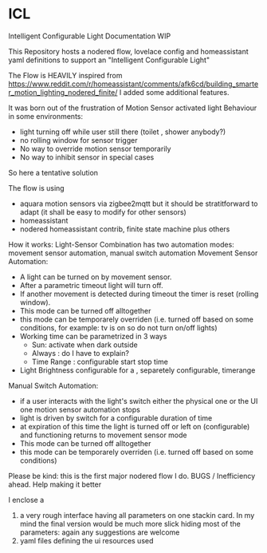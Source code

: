 # ICL
Intelligent Configurable Light
Documentation WIP

This Repository hosts a nodered flow, lovelace config and homeassistant yaml definitions to support an "Intelligent Configurable Light"

The Flow is HEAVILY inspired from https://www.reddit.com/r/homeassistant/comments/afk6cd/building_smarter_motion_lighting_nodered_finite/ 
I added some additional features.

It was born out of the frustration of Motion Sensor activated light Behaviour in some environments:
- light turning off while user still there (toilet , shower anybody?)
- no rolling window for sensor trigger
- No way to override motion sensor temporarily
- No way to inhibit sensor in special cases

So here a tentative solution

The flow is using
- aquara motion sensors via zigbee2mqtt but it should be stratitforward to adapt (it shall be easy to modify for other sensors)
- homeassistant
- nodered homeassistant contrib, finite state machine plus others

How it works:
Light-Sensor Combination has two automation modes: movement sensor automation, manual switch automation
Movement Sensor Automation:
- A light can be turned on by movement sensor.
- After a parametric timeout light will turn off.
- If another movement is detected during timeout the timer is reset (rolling window).
- This mode can be turned off alltogether
- this mode can be temporarely overriden (i.e. turned off based on some conditions, for example: tv is on so do not turn on/off lights)
- Working time can be parametrized in 3 ways
    - Sun: activate when dark outside
    - Always : do I have to explain?
    - Time Range : configurable start stop time
- Light Brightness configurable for a , separetely configurable, timerange

Manual Switch Automation:
- if a user interacts with the light's switch either the physical one or the UI one motion sensor automation stops
- light is driven by switch for a configurable duration of time 
- at expiration of this time the light is turned off or left on (configurable) and functioning returns to movement sensor mode
- This mode can be turned off alltogether
- this mode can be temporarely overriden (i.e. turned off based on some conditions)

Please be kind: this is the first major nodered flow I do. BUGS / Inefficiency ahead. Help making it better

I enclose a
1) a very rough interface having all parameters on one stackin card.
In my mind the final version would be much more slick hiding most of the parameters: again any suggestions are welcome
2) yaml files defining the ui resources used
